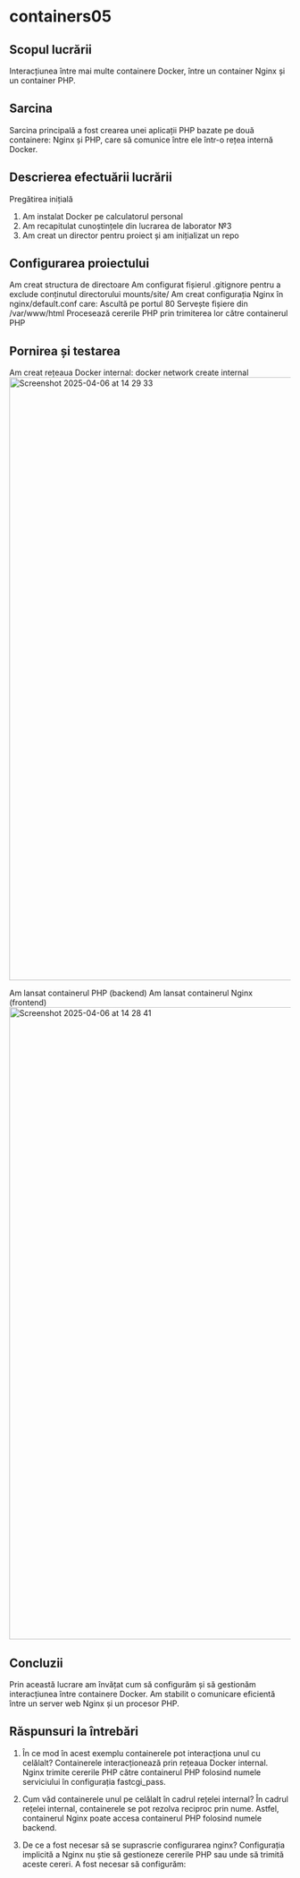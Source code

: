 # containers05

## Scopul lucrării
Interacțiunea între mai multe containere Docker, între un container Nginx și un container PHP.

## Sarcina
Sarcina principală a fost crearea unei aplicații PHP bazate pe două containere: Nginx și PHP, care să comunice între ele într-o rețea internă Docker.

## Descrierea efectuării lucrării
Pregătirea inițială
1. Am instalat Docker pe calculatorul personal
2. Am recapitulat cunoștințele din lucrarea de laborator №3
3. Am creat un director pentru proiect și am inițializat un repo

## Configurarea proiectului
Am creat structura de directoare
Am configurat fișierul .gitignore pentru a exclude conținutul directorului mounts/site/
Am creat configurația Nginx în nginx/default.conf care:
Ascultă pe portul 80
Servește fișiere din /var/www/html
Procesează cererile PHP prin trimiterea lor către containerul PHP

## Pornirea și testarea
Am creat rețeaua Docker internal:
docker network create internal
<img width="1078" alt="Screenshot 2025-04-06 at 14 29 33" src="https://github.com/user-attachments/assets/992d2c53-4408-4723-986d-467302dc3cb4" />

Am lansat containerul PHP (backend)
Am lansat containerul Nginx (frontend)
<img width="1130" alt="Screenshot 2025-04-06 at 14 28 41" src="https://github.com/user-attachments/assets/9bbff38d-411f-4c81-a182-00af0749cde7" />

## Concluzii
Prin această lucrare am învățat cum să configurăm și să gestionăm interacțiunea între containere Docker. Am stabilit o comunicare eficientă între un server web Nginx și un procesor PHP.

## Răspunsuri la întrebări
1. În ce mod în acest exemplu containerele pot interacționa unul cu celălalt?
Containerele interacționează prin rețeaua Docker internal. Nginx trimite cererile PHP către containerul PHP folosind numele serviciului în configurația fastcgi_pass.

2. Cum văd containerele unul pe celălalt în cadrul rețelei internal?
În cadrul rețelei internal, containerele se pot rezolva reciproc prin nume. Astfel, containerul Nginx poate accesa containerul PHP folosind numele backend.

3. De ce a fost necesar să se suprascrie configurarea nginx?
Configurația implicită a Nginx nu știe să gestioneze cererile PHP sau unde să trimită aceste cereri. A fost necesar să configurăm:
